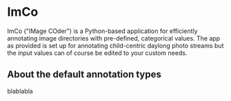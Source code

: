 # ImCo

ImCo ("IMage COder") is a Python-based application for efficiently annotating image directories with pre-defined, categorical values. The app as provided is set up for annotating child-centric daylong photo streams but the input values can of course be edited to your custom needs.

## About the default annotation types

blablabla
